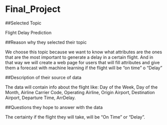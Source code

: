 # Final_Project

##Selected Topic
	
  Flight Delay Prediction

##Reason why they selected their topic
	
  We choose this topic because we want to know what attributes are the ones that are the most important to generate a delay in a certain flight. And in that way we will create a web page for users that will fill attributes and give them a forecast with machine learning if the flight will be “on time” o “Delay”

##Description of their source of data
	
  The data will contain info about the flight like: Day of the Week, Day of the Month, Airline Carrier Code, Operating Airline, Origin Airport, Destination Airport, Departure Time, ArrDelay.

##Questions they hope to answer with the data
	
  The certainty if the flight they will take, will be “On Time” or “Delay”.
